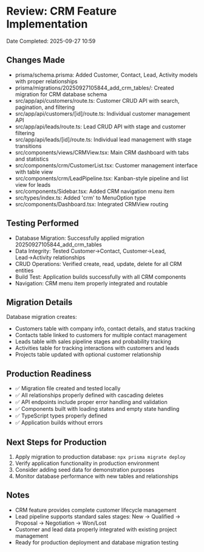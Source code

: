 # Review: CRM Feature Implementation
Date Completed: 2025-09-27 10:59

## Changes Made
- prisma/schema.prisma: Added Customer, Contact, Lead, Activity models with proper relationships
- prisma/migrations/20250927105844_add_crm_tables/: Created migration for CRM database schema
- src/app/api/customers/route.ts: Customer CRUD API with search, pagination, and filtering
- src/app/api/customers/[id]/route.ts: Individual customer management API
- src/app/api/leads/route.ts: Lead CRUD API with stage and customer filtering
- src/app/api/leads/[id]/route.ts: Individual lead management with stage transitions
- src/components/views/CRMView.tsx: Main CRM dashboard with tabs and statistics
- src/components/crm/CustomerList.tsx: Customer management interface with table view
- src/components/crm/LeadPipeline.tsx: Kanban-style pipeline and list view for leads
- src/components/Sidebar.tsx: Added CRM navigation menu item
- src/types/index.ts: Added 'crm' to MenuOption type
- src/components/Dashboard.tsx: Integrated CRMView routing

## Testing Performed
- Database Migration: Successfully applied migration 20250927105844_add_crm_tables
- Data Integrity: Tested Customer→Contact, Customer→Lead, Lead→Activity relationships
- CRUD Operations: Verified create, read, update, delete for all CRM entities
- Build Test: Application builds successfully with all CRM components
- Navigation: CRM menu item properly integrated and routable

## Migration Details
Database migration creates:
- Customers table with company info, contact details, and status tracking
- Contacts table linked to customers for multiple contact management
- Leads table with sales pipeline stages and probability tracking
- Activities table for tracking interactions with customers and leads
- Projects table updated with optional customer relationship

## Production Readiness
- ✅ Migration file created and tested locally
- ✅ All relationships properly defined with cascading deletes
- ✅ API endpoints include proper error handling and validation
- ✅ Components built with loading states and empty state handling
- ✅ TypeScript types properly defined
- ✅ Application builds without errors

## Next Steps for Production
1. Apply migration to production database: `npx prisma migrate deploy`
2. Verify application functionality in production environment
3. Consider adding seed data for demonstration purposes
4. Monitor database performance with new tables and relationships

## Notes
- CRM feature provides complete customer lifecycle management
- Lead pipeline supports standard sales stages: New → Qualified → Proposal → Negotiation → Won/Lost
- Customer and lead data properly integrated with existing project management
- Ready for production deployment and database migration testing